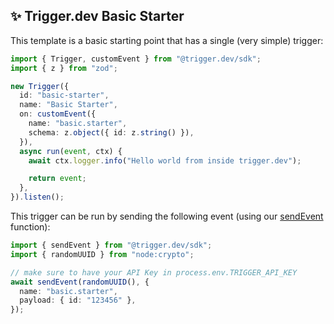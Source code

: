 ## ✨ Trigger.dev Basic Starter

This template is a basic starting point that has a single (very simple) trigger:

```ts
import { Trigger, customEvent } from "@trigger.dev/sdk";
import { z } from "zod";

new Trigger({
  id: "basic-starter",
  name: "Basic Starter",
  on: customEvent({
    name: "basic.starter",
    schema: z.object({ id: z.string() }),
  }),
  async run(event, ctx) {
    await ctx.logger.info("Hello world from inside trigger.dev");

    return event;
  },
}).listen();
```

This trigger can be run by sending the following event (using our [sendEvent](https://docs.trigger.dev/functions/send-event) function):

```ts
import { sendEvent } from "@trigger.dev/sdk";
import { randomUUID } from "node:crypto";

// make sure to have your API Key in process.env.TRIGGER_API_KEY
await sendEvent(randomUUID(), {
  name: "basic.starter",
  payload: { id: "123456" },
});
```
